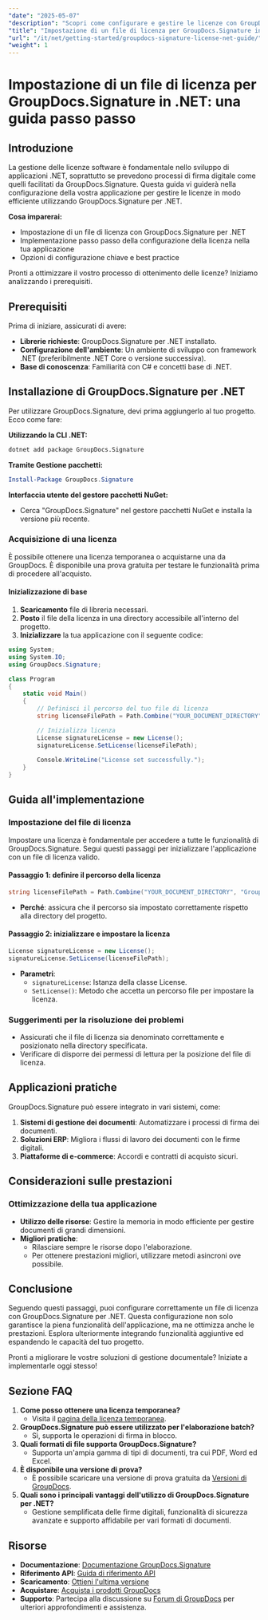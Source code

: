 ```yaml
---
"date": "2025-05-07"
"description": "Scopri come configurare e gestire le licenze con GroupDocs.Signature per .NET. Questa guida completa copre ogni aspetto, dall'installazione alla configurazione delle licenze."
"title": "Impostazione di un file di licenza per GroupDocs.Signature in .NET&#58; guida passo passo"
"url": "/it/net/getting-started/groupdocs-signature-license-net-guide/"
"weight": 1
---
```


# Impostazione di un file di licenza per GroupDocs.Signature in .NET: una guida passo passo

## Introduzione
La gestione delle licenze software è fondamentale nello sviluppo di applicazioni .NET, soprattutto se prevedono processi di firma digitale come quelli facilitati da GroupDocs.Signature. Questa guida vi guiderà nella configurazione della vostra applicazione per gestire le licenze in modo efficiente utilizzando GroupDocs.Signature per .NET.

**Cosa imparerai:**
- Impostazione di un file di licenza con GroupDocs.Signature per .NET
- Implementazione passo passo della configurazione della licenza nella tua applicazione
- Opzioni di configurazione chiave e best practice

Pronti a ottimizzare il vostro processo di ottenimento delle licenze? Iniziamo analizzando i prerequisiti.

## Prerequisiti
Prima di iniziare, assicurati di avere:
- **Librerie richieste**: GroupDocs.Signature per .NET installato.
- **Configurazione dell'ambiente**: Un ambiente di sviluppo con framework .NET (preferibilmente .NET Core o versione successiva).
- **Base di conoscenza**: Familiarità con C# e concetti base di .NET.

## Installazione di GroupDocs.Signature per .NET
Per utilizzare GroupDocs.Signature, devi prima aggiungerlo al tuo progetto. Ecco come fare:

**Utilizzando la CLI .NET:**
```bash
dotnet add package GroupDocs.Signature
```

**Tramite Gestione pacchetti:**
```powershell
Install-Package GroupDocs.Signature
```

**Interfaccia utente del gestore pacchetti NuGet:**
- Cerca "GroupDocs.Signature" nel gestore pacchetti NuGet e installa la versione più recente.

### Acquisizione di una licenza
È possibile ottenere una licenza temporanea o acquistarne una da GroupDocs. È disponibile una prova gratuita per testare le funzionalità prima di procedere all'acquisto.

#### Inizializzazione di base
1. **Scaricamento** file di libreria necessari.
2. **Posto** il file della licenza in una directory accessibile all'interno del progetto.
3. **Inizializzare** la tua applicazione con il seguente codice:

```csharp
using System;
using System.IO;
using GroupDocs.Signature;

class Program
{
    static void Main()
    {
        // Definisci il percorso del tuo file di licenza
        string licenseFilePath = Path.Combine("YOUR_DOCUMENT_DIRECTORY", "GroupDocs.license");

        // Inizializza licenza
        License signatureLicense = new License();
        signatureLicense.SetLicense(licenseFilePath);
        
        Console.WriteLine("License set successfully.");
    }
}
```

## Guida all'implementazione
### Impostazione del file di licenza
Impostare una licenza è fondamentale per accedere a tutte le funzionalità di GroupDocs.Signature. Segui questi passaggi per inizializzare l'applicazione con un file di licenza valido.

#### Passaggio 1: definire il percorso della licenza
```csharp
string licenseFilePath = Path.Combine("YOUR_DOCUMENT_DIRECTORY", "GroupDocs.license");
```
- **Perché**: assicura che il percorso sia impostato correttamente rispetto alla directory del progetto.

#### Passaggio 2: inizializzare e impostare la licenza
```csharp
License signatureLicense = new License();
signatureLicense.SetLicense(licenseFilePath);
```
- **Parametri**:
  - `signatureLicense`: Istanza della classe License.
  - `SetLicense()`: Metodo che accetta un percorso file per impostare la licenza.

### Suggerimenti per la risoluzione dei problemi
- Assicurati che il file di licenza sia denominato correttamente e posizionato nella directory specificata.
- Verificare di disporre dei permessi di lettura per la posizione del file di licenza.

## Applicazioni pratiche
GroupDocs.Signature può essere integrato in vari sistemi, come:
1. **Sistemi di gestione dei documenti**: Automatizzare i processi di firma dei documenti.
2. **Soluzioni ERP**: Migliora i flussi di lavoro dei documenti con le firme digitali.
3. **Piattaforme di e-commerce**: Accordi e contratti di acquisto sicuri.

## Considerazioni sulle prestazioni
### Ottimizzazione della tua applicazione
- **Utilizzo delle risorse**: Gestire la memoria in modo efficiente per gestire documenti di grandi dimensioni.
- **Migliori pratiche**:
  - Rilasciare sempre le risorse dopo l'elaborazione.
  - Per ottenere prestazioni migliori, utilizzare metodi asincroni ove possibile.

## Conclusione
Seguendo questi passaggi, puoi configurare correttamente un file di licenza con GroupDocs.Signature per .NET. Questa configurazione non solo garantisce la piena funzionalità dell'applicazione, ma ne ottimizza anche le prestazioni. Esplora ulteriormente integrando funzionalità aggiuntive ed espandendo le capacità del tuo progetto.

Pronti a migliorare le vostre soluzioni di gestione documentale? Iniziate a implementarle oggi stesso!

## Sezione FAQ
1. **Come posso ottenere una licenza temporanea?**
   - Visita il [pagina della licenza temporanea](https://purchase.groupdocs.com/temporary-license/).
2. **GroupDocs.Signature può essere utilizzato per l'elaborazione batch?**
   - Sì, supporta le operazioni di firma in blocco.
3. **Quali formati di file supporta GroupDocs.Signature?**
   - Supporta un'ampia gamma di tipi di documenti, tra cui PDF, Word ed Excel.
4. **È disponibile una versione di prova?**
   - È possibile scaricare una versione di prova gratuita da [Versioni di GroupDocs](https://releases.groupdocs.com/signature/net/).
5. **Quali sono i principali vantaggi dell'utilizzo di GroupDocs.Signature per .NET?**
   - Gestione semplificata delle firme digitali, funzionalità di sicurezza avanzate e supporto affidabile per vari formati di documenti.

## Risorse
- **Documentazione**: [Documentazione GroupDocs.Signature](https://docs.groupdocs.com/signature/net/)
- **Riferimento API**: [Guida di riferimento API](https://reference.groupdocs.com/signature/net/)
- **Scaricamento**: [Ottieni l'ultima versione](https://releases.groupdocs.com/signature/net/)
- **Acquistare**: [Acquista i prodotti GroupDocs](https://purchase.groupdocs.com/buy)
- **Supporto**: Partecipa alla discussione su [Forum di GroupDocs](https://forum.groupdocs.com/c/signature/) per ulteriori approfondimenti e assistenza.